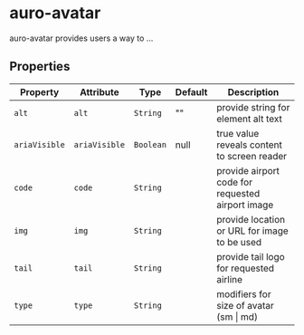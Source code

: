 # auro-avatar

auro-avatar provides users a way to ...

## Properties

| Property      | Attribute     | Type      | Default | Description                                      |
|---------------|---------------|-----------|---------|--------------------------------------------------|
| `alt`         | `alt`         | `String`  | ""      | provide string for element alt text              |
| `ariaVisible` | `ariaVisible` | `Boolean` | null    | true value reveals content to screen reader      |
| `code`        | `code`        | `String`  |         | provide airport code for requested airport image |
| `img`         | `img`         | `String`  |         | provide location or URL for image to be used     |
| `tail`        | `tail`        | `String`  |         | provide tail logo for requested airline          |
| `type`        | `type`        | `String`  |         | modifiers for size of avatar (sm \| md)          |
